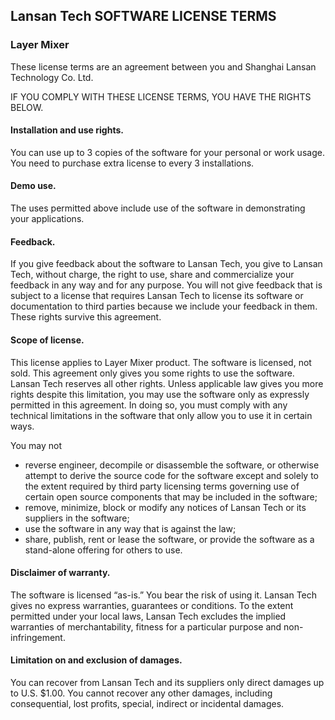 ## Lansan Tech SOFTWARE LICENSE TERMS

### Layer Mixer

These license terms are an agreement between you and Shanghai Lansan Technology Co. Ltd.

IF YOU COMPLY WITH THESE LICENSE TERMS, YOU HAVE THE RIGHTS BELOW.

#### Installation and use rights.

You can use up to 3 copies of the software for your personal or work usage. You need to purchase extra license to every 3 installations.


#### Demo use.

The uses permitted above include use of the software in demonstrating your applications.


#### Feedback.

If you give feedback about the software to Lansan Tech, you give to Lansan Tech, without charge, the right to use, share and commercialize your feedback in any way and for any purpose. You will not give feedback that is subject to a license that requires Lansan Tech to license its software or documentation to third parties because we include your feedback in them. These rights survive this agreement.

#### Scope of license.

This license applies to Layer Mixer product. The software is licensed, not sold. This agreement only gives you some rights to use the software. Lansan Tech reserves all other rights. Unless applicable law gives you more rights despite this limitation, you may use the software only as expressly permitted in this agreement. In doing so, you must comply with any technical limitations in the software that only allow you to use it in certain ways.

You may not
- reverse engineer, decompile or disassemble the software, or otherwise attempt to derive the source code for the software except and solely to the extent required by third party licensing terms governing use of certain open source components that may be included in the software;
- remove, minimize, block or modify any notices of Lansan Tech or its suppliers in the software;
- use the software in any way that is against the law;
- share, publish, rent or lease the software, or provide the software as a stand-alone offering for others to use.


#### Disclaimer of warranty.

The software is licensed “as-is.” You bear the risk of using it. Lansan Tech gives no express warranties, guarantees or conditions. To the extent permitted under your local laws, Lansan Tech excludes the implied warranties of merchantability, fitness for a particular purpose and non-infringement.

#### Limitation on and exclusion of damages.

You can recover from Lansan Tech and its suppliers only direct damages up to U.S. $1.00. You cannot recover any other damages, including consequential, lost profits, special, indirect or incidental damages.

